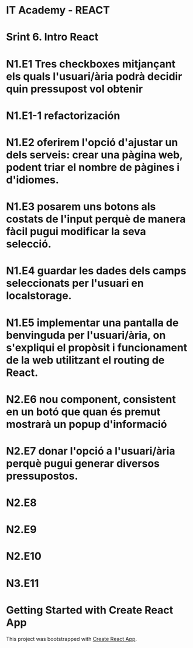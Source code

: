 # IT Academy - REACT
# Srint 6. Intro React
#
# N1.E1 Tres checkboxes mitjançant els quals l'usuari/ària podrà decidir quin pressupost vol obtenir
# N1.E1-1 refactorización
#
# N1.E2 oferirem l'opció d'ajustar un dels serveis: crear una pàgina web, podent triar el nombre de pàgines i d'idiomes.
#
# N1.E3 posarem uns botons als costats de l'input perquè de manera fàcil pugui modificar la seva selecció.
#
# N1.E4 guardar les dades dels camps seleccionats per l'usuari en localstorage.
#
# N1.E5 implementar una pantalla de benvinguda per l'usuari/ària, on s'expliqui el propòsit i funcionament de la web utilitzant el routing de React.
#
# N2.E6 nou component, consistent en un botó que quan és premut mostrarà un popup d'informació
#
# N2.E7 donar l'opció a l'usuari/ària perquè pugui generar diversos pressupostos.
#
# N2.E8
#
# N2.E9
#
# N2.E10
#
# N3.E11
#


<!-- echo "# ITAcademy-REACT-Sprint7" >> README.md
git init
git add README.md
echo "# ITAcademy-REACT-Sprint7" >> README.md
git init
git add README.md
git commit -m "first commit"
git branch -M main
git remote add origin https://github.com/raddive/ITAcademy-REACT-Sprint7.git
git push -u origin main
git branch -M main
git remote add origin https://github.com/raddive/ITAcademy-REACT-Sprint7.git
git push -u origin main
 -->
# Getting Started with Create React App

This project was bootstrapped with [Create React App](https://github.com/facebook/create-react-app).

